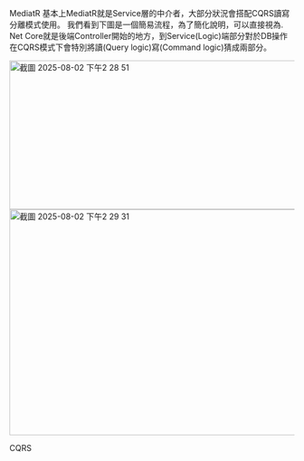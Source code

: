 MediatR
基本上MediatR就是Service層的中介者，大部分狀況會搭配CQRS讀寫分離模式使用。
我們看到下圖是一個簡易流程，為了簡化說明，可以直接視為. Net Core就是後端Controller開始的地方，到Service(Logic)端部分對於DB操作在CQRS模式下會特別將讀(Query logic)寫(Command logic)猜成兩部分。

<img width="704" height="263" alt="截圖 2025-08-02 下午2 28 51" src="https://github.com/user-attachments/assets/e4900080-60be-46f8-8326-e3b30edf8b69" />


<img width="595" height="399" alt="截圖 2025-08-02 下午2 29 31" src="https://github.com/user-attachments/assets/b58180e2-b48f-494c-a7b1-aaba3a24dc60" />



CQRS
